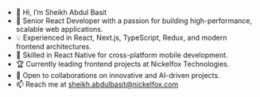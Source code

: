 - 👋 Hi, I’m Sheikh Abdul Basit
- 🚀 Senior React Developer with a passion for building high-performance, scalable web applications.
- 💡 Experienced in React, Next.js, TypeScript, Redux, and modern frontend architectures.
- 📱 Skilled in React Native for cross-platform mobile development.
- 🏆 Currently leading frontend projects at Nickelfox Technologies.
- 🤝 Open to collaborations on innovative and AI-driven projects.
- 📫 Reach me at sheikh.abdulbasit@nickelfox.com
